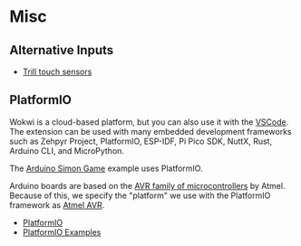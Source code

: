 # Misc

## Alternative Inputs

* [Trill touch sensors][]

[Trill touch sensors]: https://bela.io/products/trill/

## PlatformIO

Wokwi is a cloud-based platform, but you can also use it with the
[VSCode][Wokwi VS Code Extension]. The extension can be used with many
embedded development frameworks such as Zehpyr Project, PlatformIO, ESP-IDF,
Pi Pico SDK, NuttX, Rust, Arduino CLI, and MicroPython.

The [Arduino Simon Game][] example uses PlatformIO.

Arduino boards are based on the [AVR family of microcontrollers][] by Atmel.
Because of this, we specify the "platform" we use with the PlatformIO framework
as [Atmel AVR][Atmel AVR Platform].

[Wokwi VS Code Extension]: https://docs.wokwi.com/vscode/getting-started
[ARduino Simon Game]: https://github.com/wokwi/arduino-simon-game
[AVR family of microcontrollers]: https://en.wikipedia.org/wiki/AVR_microcontrollers
[Atmel AVR Platform]: https://docs.platformio.org/en/latest/platforms/atmelavr.html

* [PlatformIO][]
* [PlatformIO Examples][]

[PlatformIO]: https://platformio.org/
[PlatformIO Examples]: https://docs.wokwi.com/vscode/getting-started#platform-io-examples
